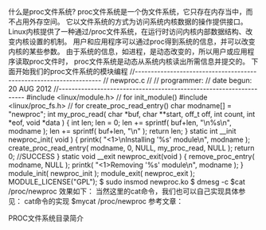 什么是proc文件系统?
proc文件系统是一个伪文件系统，它只存在内存当中，而不占用外存空间。
它以文件系统的方式为访问系统内核数据的操作提供接口。
Linux内核提供了一种通过/proc文件系统，在运行时访问内核内部数据结构、改变内核设置的机制。
用户和应用程序可以通过proc得到系统的信息，并可以改变内核的某些参数。
由于系统的信息，如进程，是动态改变的，所以用户或应用程序读取proc文件时，
proc文件系统是动态从系统内核读出所需信息并提交的。
下面开始我们的proc文件系统的模块编程
//-------------------------------------------------------------------
//	newproc.c
//
//	programmer: <YOUR NAME>
//	date begun: 20 AUG 2012
//-------------------------------------------------------------------
#include <linux/module.h>	// for init_module() 
#include <linux/proc_fs.h>	// for create_proc_read_entry() 
char modname[] = "newproc";
int my_proc_read( char *buf, char **start, off_t off, int count, 
						 int *eof, void *data ) 
{
	int	len;
	len = 0;
	len += sprintf( buf+len, "\n%s\n", modname );
	len += sprintf( buf+len, "\n" );
	return	len;
}
static int __init newproc_init( void )
{
	printk( "<1>\nInstalling \'%s\' module\n", modname );
	create_proc_read_entry( modname, 0, NULL, my_proc_read, NULL );
	return	0;  //SUCCESS
}
static void __exit newproc_exit(void )
{
	remove_proc_entry( modname, NULL );
	printk( "<1>Removing \'%s\' module\n", modname );
}
module_init( newproc_init );
module_exit( newproc_exit );
MODULE_LICENSE("GPL");
$ sudo insmod newproc.ko
$ dmesg -c
 $cat /proc/newproc
效果如下： 
当然这里的cat命令，我们也可以自己实现具体参见： cat命令的实现
$mycat /proc/newproc
参考文章：

PROC文件系统目录简介